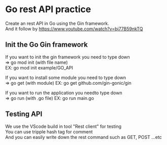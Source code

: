 # Go rest API practice
Create an rest API in Go using the Gin framework.  
And it follow by https://www.youtube.com/watch?v=bj77B59nkTQ  

## Init the Go Gin framework

If you want to init the gin framework you need to type down  
=> go mod init (with file name)  
EX: go mod init example/GO_API  




If you want to install some module you need to type down  
=> go get (with module)
EX: go get github.com/gin-gonic/gin  




If you want to run the application you needto type down  
=> go run (with .go file)
EX: go run main.go

## Testing API
We use the VScode build in tool "Rest client" for testing  
You can use tripple hash tag for comment  
And you can easily write down the rest command such as GET, POST ...etc  

